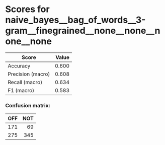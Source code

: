 # Scores for naive_bayes__bag_of_words__3-gram__finegrained__none__none__none__none
|      Score      |Value|
|-----------------|----:|
|Accuracy         |0.600|
|Precision (macro)|0.608|
|Recall (macro)   |0.634|
|F1 (macro)       |0.583|

### Confusion matrix:
|OFF|NOT|
|--:|--:|
|171| 69|
|275|345|
